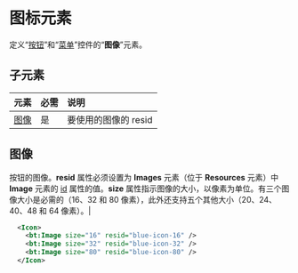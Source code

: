 ﻿# 图标元素
定义“[按钮](./button.md)”和“[菜单](./menu-control.md)”控件的“**图像**”元素。

## 子元素
|  元素 |  必需  |  说明  |
|:-----|:-----|:-----|
|  [图像](#图像)        | 是 |   要使用的图像的 resid         |

## 图像
按钮的图像。**resid** 属性必须设置为 **Images** 元素（位于 **Resources** 元素）中 **Image** 元素的 [id](./resources.md) 属性的值。**size** 属性指示图像的大小，以像素为单位。有三个图像大小是必需的（16、32 和 80 像素），此外还支持五个其他大小（20、24、40、48 和 64 像素）。|


```xml
  <Icon>
    <bt:Image size="16" resid="blue-icon-16" />
    <bt:Image size="32" resid="blue-icon-32" />
    <bt:Image size="80" resid="blue-icon-80" />
  </Icon>
```  